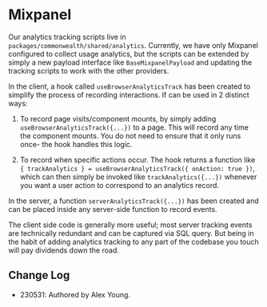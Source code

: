 # Mixpanel

Our analytics tracking scripts live in `packages/commonwealth/shared/analytics`. Currently, we have only Mixpanel configured to collect usage analytics, but the scripts can be extended by simply a new payload interface like `BaseMixpanelPayload` and updating the tracking scripts to work with the other providers.

In the client, a hook called `useBrowserAnalyticsTrack` has been created to simplify the process of recording interactions. If can be used in 2 distinct ways:

1. To record page visits/component mounts, by simply adding `useBrowserAnalyticsTrack({...})` to a page. This will record any time the component mounts. You do not need to ensure that it only runs once- the hook handles this logic.

2. To record when specific actions occur. The hook returns a function like `{ trackAnalytics } = useBrowserAnalyticsTrack({ onAction: true })`, which can then simply be invoked like `trackAnalytics({...})` whenever you want a user action to correspond to an analytics record.

In the server, a function `serverAnalyticsTrack({...})` has been created and can be placed inside any server-side function to record events.

The client side code is generally more useful; most server tracking events are technically redundant and can be captured via SQL query. But being in the habit of adding analytics tracking to any part of the codebase you touch will pay dividends down the road.

## Change Log

- 230531: Authored by Alex Young.
